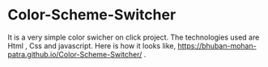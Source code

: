 # Color-Scheme-Switcher

It is a very simple color swicher on click project.
The technologies used are Html , Css and javascript.
Here is how it looks like, https://bhuban-mohan-patra.github.io/Color-Scheme-Switcher/ .
